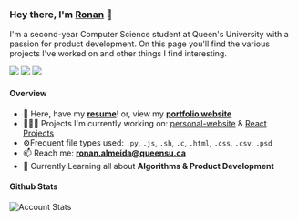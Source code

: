 ### Hey there, I'm [Ronan](https://ronan.tech/)  👋
I'm a second-year Computer Science student at Queen's University with a passion for product development. On this page you'll find the various projects I've worked on and other things I find interesting.
<p><a href="https://github.com/RonanAlmeida"><img src="https://camo.githubusercontent.com/2725af73344804aad3ed91c2d4a208791f828ef2/68747470733a2f2f696d672e736869656c64732e696f2f62616467652f6769746875622d2532333132313030452e7376673f267374796c653d666f722d7468652d6261646765266c6f676f3d676974687562266c6f676f436f6c6f723d7768697465" data-canonical-src="https://img.shields.io/badge/github-%2312100E.svg?&amp;style=for-the-badge&amp;logo=github&amp;logoColor=white" style="max-width:100%;"></a> <a href="https://www.linkedin.com/in/RonanAlmeida/" rel="nofollow"><img src="https://camo.githubusercontent.com/96683fb94f1925109397c012fc649ae7936a7b4b/68747470733a2f2f696d672e736869656c64732e696f2f62616467652f6c696e6b6564696e2d2532333030373742352e7376673f267374796c653d666f722d7468652d6261646765266c6f676f3d6c696e6b6564696e266c6f676f436f6c6f723d7768697465" data-canonical-src="https://img.shields.io/badge/linkedin-%230077B5.svg?&amp;style=for-the-badge&amp;logo=linkedin&amp;logoColor=white" style="max-width:100%;"></a> <a href="https://ronan.tech/" rel="nofollow"><img src="https://camo.githubusercontent.com/5767d94ebca8869501e4173cf0f5bd3e9e5991a1/68747470733a2f2f696d672e736869656c64732e696f2f62616467652f506f7274666f6c696f2d75702d2532332e7376673f267374796c653d666f722d7468652d6261646765266c6f676f3d266c6f676f436f6c6f723d7768697465253232" data-canonical-src="https://img.shields.io/badge/Portfolio-up-%23.svg?&amp;style=for-the-badge&amp;logo=&amp;logoColor=white%22" style="max-width:100%;"></a> </p>




<!--
**RonanAlmeida/RonanAlmeida** is a ✨ _special_ ✨ repository because its `README.md` (this file) appears on your GitHub profile.
- 🔭 I’m currently working on ...
- 🌱 I’m currently learning ...
- 👯 I’m looking to collaborate on ...
- 🤔 I’m looking for help with ...
- 💬 Ask me about ...
- 😄 Pronouns: ...
- ⚡ Fun fact: ...


- 🌐 Checkout my personal website <a target="_blank" href="https://ronan.tech">ronan.tech</a>

- 📫 **Contact me through:** <a target="_blank" href="https://www.linkedin.com/in/ronanalmeida/">LinkedIn</a> or  <a target="_blank" href="mailto:ronan.almeida@queensu.ca">Email</a>-->



#### Overview

<ul>
<li><g-emoji class="g-emoji" alias="briefcase" fallback-src="https://github.githubassets.com/images/icons/emoji/unicode/1f4bc.png">💼</g-emoji> Here, have my <a href="https://ronan.tech/static/media/RonanAlmeidaResume.ed1a9e0a.pdf" rel="nofollow"><strong>resume</strong></a>! or, view my <a href="https://ronan.tech/" rel="nofollow"><strong>portfolio website</strong></a></li>
<li>👨🏽&zwj;💻 Projects I'm currently working on: <a href="https://github.com/RonanAlmeida/personal-website-app">personal-website</a> &amp; <a href="https://github.com/RonanAlmeida/ReactProjects">React Projects</a></li>
<li><g-emoji class="g-emoji" alias="gear" fallback-src="https://github.githubassets.com/images/icons/emoji/unicode/2699.png">⚙️</g-emoji>Frequent file types used: <code>.py</code>, <code>.js</code>, <code>.sh</code>, <code>.c</code>, <code>.html</code>, <code>.css</code>, <code>.csv</code>, <code>.psd</code></li>
<li><g-emoji class="g-emoji" alias="mailbox" fallback-src="https://github.githubassets.com/images/icons/emoji/unicode/1f4eb.png">📫</g-emoji> Reach me: <strong><a href="mailto:ronan.almeida@queensu.ca">ronan.almeida@queensu.ca</a></strong></li>
<li><g-emoji class="g-emoji" alias="seedling" fallback-src="https://github.githubassets.com/images/icons/emoji/unicode/1f331.png">🌱</g-emoji> Currently Learning all about <strong>Algorithms & Product Development</strong></li>
</ul>

#### Github Stats

<p >
  <img src="https://github-readme-stats.vercel.app/api?username=ronanalmeida&hide=prs,issues" alt="Account Stats" />
</p>



